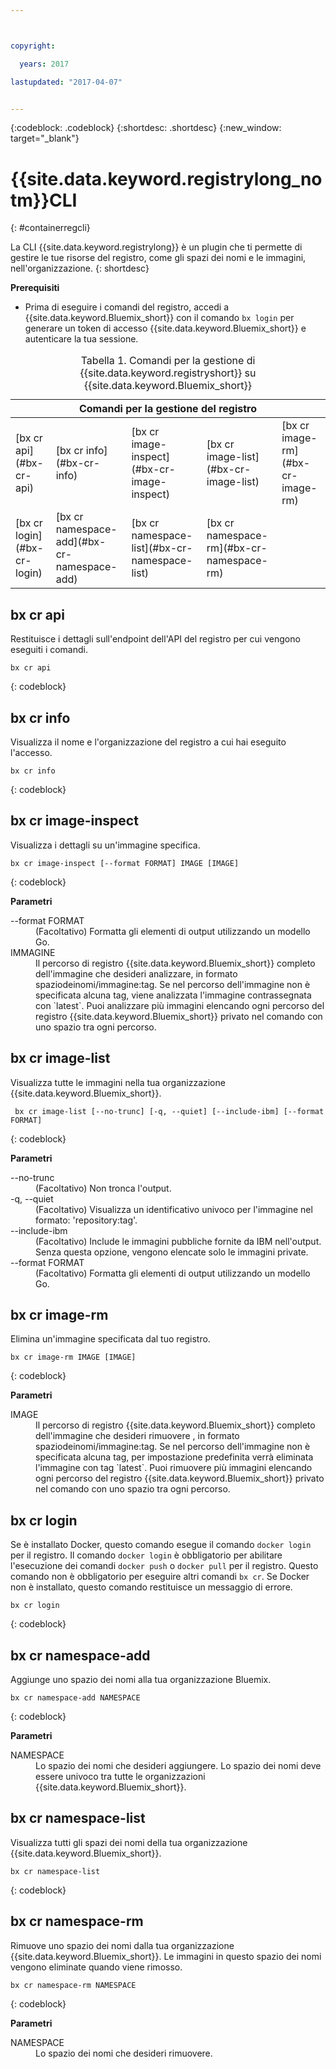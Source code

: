 ```yaml
---



copyright:

  years: 2017

lastupdated: "2017-04-07"


---
```


{:codeblock: .codeblock}
{:shortdesc: .shortdesc}
{:new_window: target="_blank"}

# {{site.data.keyword.registrylong_notm}}CLI
{: #containerregcli}

La CLI {{site.data.keyword.registrylong}} è un plugin che ti permette di gestire le tue risorse del registro, come gli spazi dei nomi e le immagini, nell'organizzazione.
{: shortdesc}

**Prerequisiti**
* Prima di eseguire i comandi del registro, accedi a {{site.data.keyword.Bluemix_short}}
 con il comando `bx login` per generare un token di accesso {{site.data.keyword.Bluemix_short}}
 e autenticare la tua sessione.

<table summary="Gestione del tuo registro dei contenitori">
<caption>Tabella 1. Comandi per la gestione di {{site.data.keyword.registryshort}} su {{site.data.keyword.Bluemix_short}}
</caption>
 <thead>
 <th colspan="5">Comandi per la gestione del registro</th>
 </thead>
 <tbody>
 <tr>
 <td>[bx cr api](#bx-cr-api)</td>
 <td>[bx cr info](#bx-cr-info)</td>
 <td>[bx cr image-inspect](#bx-cr-image-inspect)</td>
 <td>[bx cr image-list](#bx-cr-image-list)</td>
 <td>[bx cr image-rm](#bx-cr-image-rm)</td>
 </tr>
 <tr>
 <td>[bx cr login](#bx-cr-login)</td>
 <td>[bx cr namespace-add](#bx-cr-namespace-add)</td>
 <td>[bx cr namespace-list](#bx-cr-namespace-list)</td>
 <td>[bx cr namespace-rm](#bx-cr-namespace-rm)</td>
 </tr></tbody></table>


## bx cr api
Restituisce i dettagli sull'endpoint dell'API del registro per cui vengono eseguiti i comandi.

```
bx cr api
```
{: codeblock}


## bx cr info
Visualizza il nome e l'organizzazione del registro a cui hai eseguito l'accesso.

```
bx cr info
```
{: codeblock}


## bx cr image-inspect
Visualizza i dettagli su un'immagine specifica.

```
bx cr image-inspect [--format FORMAT] IMAGE [IMAGE]
```
{: codeblock}

**Parametri**
<dl>
<dt>--format FORMAT</dt>
<dd>(Facoltativo) Formatta gli elementi di output utilizzando un modello Go.</dd>
<dt>IMMAGINE</dt>
<dd>Il percorso di registro {{site.data.keyword.Bluemix_short}} completo dell'immagine che desideri analizzare, in formato spaziodeinomi/immagine:tag. Se nel percorso dell'immagine non è specificata alcuna tag, viene analizzata l'immagine contrassegnata con `latest`. Puoi analizzare più immagini elencando ogni percorso del registro {{site.data.keyword.Bluemix_short}} privato nel comando con uno spazio tra ogni percorso.</dd>
</dl>


## bx cr image-list
Visualizza tutte le immagini nella tua organizzazione {{site.data.keyword.Bluemix_short}}.

```
 bx cr image-list [--no-trunc] [-q, --quiet] [--include-ibm] [--format FORMAT]
```
{: codeblock}

**Parametri**
<dl>
<dt>--no-trunc</dt>
<dd>(Facoltativo) Non tronca l'output.</dd>
<dt>-q, --quiet</dt>
<dd>(Facoltativo) Visualizza un identificativo univoco per l'immagine nel formato: 'repository:tag'.</dd>
<dt>--include-ibm</dt>
<dd>(Facoltativo) Include le immagini pubbliche fornite da IBM nell'output. Senza questa opzione, vengono elencate solo le immagini private.</dd>
<dt>--format FORMAT</dt>
<dd>(Facoltativo) Formatta gli elementi di output utilizzando un modello Go.</dd>
</dl>


## bx cr image-rm
Elimina un'immagine specificata dal tuo registro.

```
bx cr image-rm IMAGE [IMAGE]
```
{: codeblock}

**Parametri**
<dl>
<dt>IMAGE</dt>
<dd>Il percorso di registro {{site.data.keyword.Bluemix_short}} completo dell'immagine che desideri rimuovere , in formato spaziodeinomi/immagine:tag. Se nel percorso dell'immagine non è specificata alcuna tag, per impostazione predefinita verrà eliminata l'immagine con tag `latest`. Puoi rimuovere più immagini elencando ogni percorso del registro {{site.data.keyword.Bluemix_short}} privato nel comando con uno spazio tra ogni percorso.</dd>
</dl>


## bx cr login
Se è installato Docker, questo comando esegue il comando `docker login` per il registro. Il comando `docker login` è obbligatorio per abilitare l'esecuzione dei comandi `docker push` o `docker pull` per il registro. Questo comando non è obbligatorio per eseguire altri comandi `bx cr`. Se Docker non è installato, questo comando restituisce un messaggio di errore.

```
bx cr login
```
{: codeblock}


## bx cr namespace-add
Aggiunge uno spazio dei nomi alla tua organizzazione Bluemix. 

```
bx cr namespace-add NAMESPACE
```
{: codeblock}

**Parametri**
<dl>
<dt>NAMESPACE</dt>
<dd>Lo spazio dei nomi che desideri aggiungere. Lo spazio dei nomi deve essere univoco tra tutte le organizzazioni {{site.data.keyword.Bluemix_short}}.</dd>
</dl>


## bx cr namespace-list
Visualizza tutti gli spazi dei nomi della tua organizzazione {{site.data.keyword.Bluemix_short}}.

```
bx cr namespace-list
```
{: codeblock}


## bx cr namespace-rm
Rimuove uno spazio dei nomi dalla tua organizzazione {{site.data.keyword.Bluemix_short}}. Le immagini in questo spazio dei nomi vengono eliminate quando viene rimosso.

```
bx cr namespace-rm NAMESPACE
```
{: codeblock}

**Parametri**
<dl>
<dt>NAMESPACE</dt>
<dd>Lo spazio dei nomi che desideri rimuovere.</dd>
</dl>
